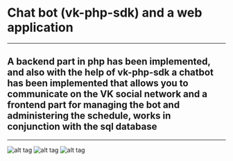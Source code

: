 # Сhat bot (vk-php-sdk) and a web application
___
## A backend part in php has been implemented, and also with the help of vk-php-sdk a chatbot has been implemented that allows you to communicate on the VK social network and a frontend part for managing the bot and administering the schedule, works in conjunction with the sql database
___
![alt tag](https://github.com/Gi3a/bot-vk_php-timetable/blob/master/1.jpg)
![alt tag](https://github.com/Gi3a/bot-vk_php-timetable/blob/master/2.jpg)
![alt tag](https://github.com/Gi3a/bot-vk_php-timetable/blob/master/3.jpg)
